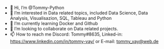 - 👋 Hi, I’m @Tommy-Python
- 👀 I’m interested in Data related topics, included Data Science, Data Analysis, Visualisazion, SQL, Tableau and Python
- 🌱 I’m currently learning Docker and Github
- 💞️ I’m looking to collaborate on Data related projects.
- 📫 How to reach me Discord: Tommy#8635, Linked-in: https://www.linkedin.com/in/tommy-vay/ or E-mail: tommy_vay@web.de


